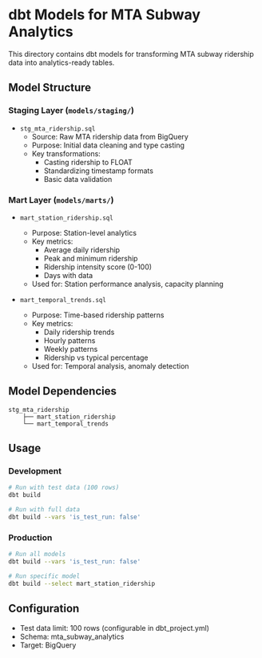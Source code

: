 # dbt Models for MTA Subway Analytics

This directory contains dbt models for transforming MTA subway ridership data into analytics-ready tables.

## Model Structure

### Staging Layer (`models/staging/`)
- `stg_mta_ridership.sql`
  - Source: Raw MTA ridership data from BigQuery
  - Purpose: Initial data cleaning and type casting
  - Key transformations:
    - Casting ridership to FLOAT
    - Standardizing timestamp formats
    - Basic data validation

### Mart Layer (`models/marts/`)
- `mart_station_ridership.sql`
  - Purpose: Station-level analytics
  - Key metrics:
    - Average daily ridership
    - Peak and minimum ridership
    - Ridership intensity score (0-100)
    - Days with data
  - Used for: Station performance analysis, capacity planning

- `mart_temporal_trends.sql`
  - Purpose: Time-based ridership patterns
  - Key metrics:
    - Daily ridership trends
    - Hourly patterns
    - Weekly patterns
    - Ridership vs typical percentage
  - Used for: Temporal analysis, anomaly detection

## Model Dependencies
```
stg_mta_ridership
    ├── mart_station_ridership
    └── mart_temporal_trends
```

## Usage

### Development
```bash
# Run with test data (100 rows)
dbt build

# Run with full data
dbt build --vars 'is_test_run: false'
```

### Production
```bash
# Run all models
dbt build --vars 'is_test_run: false'

# Run specific model
dbt build --select mart_station_ridership
```

## Configuration
- Test data limit: 100 rows (configurable in dbt_project.yml)
- Schema: mta_subway_analytics
- Target: BigQuery